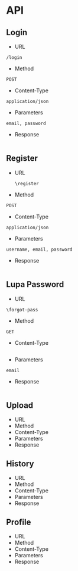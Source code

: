 # API
## Login ##
 * URL
 ```
 /login
 ```
 * Method
 ```
 POST
 ```
 * Content-Type
 ```
 application/json
 ```
 * Parameters
 ```
 email, password
 ```
 * Response
 ```
 ```
## Register ##
* URL
  ```
  \register
  ```
 * Method
 ```
 POST
 ```
 * Content-Type
 ```
 application/json
 ```
 * Parameters
 ```
 username, email, password
 ```
 * Response
 ```
 ```
## Lupa Password ##
 * URL
 ```
 \forgot-pass
 ```
 * Method
 ```
 GET
 ```
 * Content-Type
 ```
 ```
 * Parameters
 ```
 email
 ```
 * Response
 ```
 ```
## Upload ##
* URL
 * Method
 * Content-Type
 * Parameters
 * Response
## History ##
* URL
 * Method
 * Content-Type
 * Parameters
 * Response
## Profile ##
* URL
 * Method
 * Content-Type
 * Parameters
 * Response
